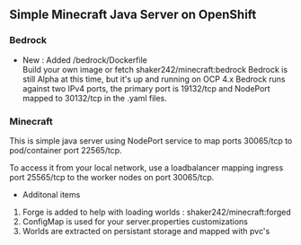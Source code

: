 ## Simple Minecraft Java Server on OpenShift

### Bedrock
* New : Added /bedrock/Dockerfile \
Build your own image or fetch shaker242/minecraft:bedrock
Bedrock is still Alpha at this time, but it's up and running on OCP 4.x
Bedrock runs against two IPv4 ports, the primary port is 19132/tcp and NodePort 
mapped to 30132/tcp in the .yaml files.

### Minecraft
This is simple java server using NodePort service to map ports 30065/tcp to pod/container port 22565/tcp. 

To access it from your local network, use a loadbalancer mapping ingress port 25565/tcp to the worker nodes on port 30065/tcp.

* Additonal items
1. Forge is added to help with loading worlds : shaker242/minecraft:forged
2. ConfigMap is used for your server.properties customizations
3. Worlds are extracted on persistant storage and mapped with pvc's

